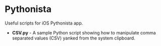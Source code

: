 Pythonista
==========

Useful scripts for iOS Pythonista app.

- **CSV.py** - A sample Python script showing how to manipulate comma separated values (CSV) yanked from the system clipboard.
